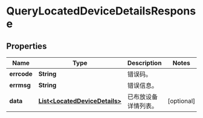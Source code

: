 
# QueryLocatedDeviceDetailsResponse

## Properties
Name | Type | Description | Notes
------------ | ------------- | ------------- | -------------
**errcode** | **String** | 错误码。 | 
**errmsg** | **String** | 错误信息。 | 
**data** | [**List&lt;LocatedDeviceDetails&gt;**](LocatedDeviceDetails.md) | 已布放设备详情列表。 |  [optional]



